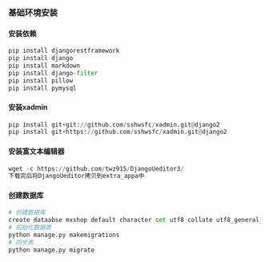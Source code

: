 ### 基础环境安装
#### 安装依赖
```python
pip install djangorestframework
pip install django
pip install markdown
pip install django-filter
pip install pillow
pip install pymysql
```
#### 安装xadmin
```python
pip install git+git://github.com/sshwsfc/xadmin.git@django2
pip install git+https://github.com/sshwsfc/xadmin.git@django2
```
#### 安装富文本编辑器
```python
wget -c https://github.com/twz915/DjangoUeditor3/
下载完后将DjangoUeditor拷贝到extra_appa中
```
#### 创建数据库
```python
# 创建数据库
create dataabse mxshop default character set utf8 collate utf8_general_ci;
# 初始化数据表
python manage.py makemigrations
# 同步表
python manage.py migrate
```

